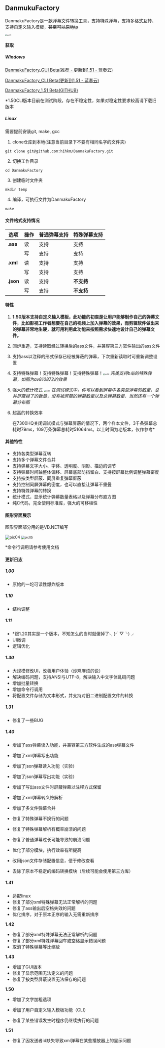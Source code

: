 ## DanmukuFactory

DanmakuFactory是一款弹幕文件转换工具，支持特殊弹幕，支持多格式互转，支持自定义输入模板，~~甚至可以原地tp~~

<img src="images/01.png" alt="pic01" style="zoom: 38%;" />



#### 获取

##### Windows

[DanmakuFactory_GUI  Beta(推荐 - 更新到1.51 - 蓝奏云)](https://hihkm.lanzous.com/b01hjk83e)

[DanmakuFactory_CLI  Beta(更新到1.51 - 蓝奏云)](https://hihkm.lanzous.com/i9pU4dsdl7c)

[DanmakuFactory_1.51  Beta(GITHUB)](https://github.com/hihkm/DanmakuFactory/releases)

*1.50CLI版本目前在测试阶段，存在不稳定性，如果对稳定性要求较高请下载旧版本



##### Linux

需要提前安装git, make, gcc

1. clone仓库到本地(注意当前目录下不要有相同名字的文件夹)

```shell
git clone git@github.com:hihkm/DanmakuFactory.git
```

2. 切换工作目录

```shell
cd DanmakuFactory
```

3. 创建临时文件夹

```shell
mkdir temp
```

4. 编译，可执行文件为DanmakuFactory

```shell
make
```



#### 文件格式支持情况

| 选项      | 操作 | 普通弹幕支持 | 特殊弹幕支持 |
| --------- | ---- | ------------ | ------------ |
| **.ass**  | 读   | 支持         | 支持         |
|           | 写   | 支持         | 支持         |
| **.xml**  | 读   | 支持         | 支持         |
|           | 写   | 支持         | 支持         |
| **.json** | 读   | 支持         | **不支持**   |
|           | 写   | 支持         | **不支持**   |



#### 特性

1. **1.50版本支持自定义输入模板，此功能的初衷是让用户能够制作自己的弹幕文件，比如影视工作者想要在自己的视频上加入弹幕的效果，而剪辑软件做出来的弹幕非常地生硬，就可用利用此功能来按照需求快速地设计自己的弹幕文件。**

2. 回炉重造，支持读取经过转换后的ass文件，并兼容第三方软件输出的ass文件

3. 支持ass以注释的形式保存已经被屏蔽的弹幕，下次重新读取时可重新调整设置

4. 支持特殊弹幕！支持特殊弹幕！支持特殊弹幕！<img src="images/02.png" alt="pic02" style="zoom:38%;" /> 
   *完美支持b站的特殊弹幕，如图为av810872的效果*

5. 强大的统计模式
   <img src="images/03.png" alt="pic03" style="zoom:38%;" />
   *在调试模式中，你可以看到屏幕中各类型弹幕的数量，总共屏蔽掉了的数量，没有被屏蔽的弹幕数量以及总弹幕数量，当然还有一个弹幕分布图*

6. 超高的转换效率

   在7300HQ关闭调试模式与弹幕屏蔽的情况下，两个样本文件，3千条弹幕总耗时79ms，109万条弹幕总耗时51064ms。以上时间为老版本，仅作参考*



#### 其他特性

- 支持各类型弹幕互转
- 支持多个弹幕文件合并
- 支持弹幕文字大小、字体、透明度、阴影、描边的调节
- 支持弹幕时间轴整体偏移、屏幕底部防挡留白、支持按屏幕比例调整弹幕密度
- 支持按类型屏蔽、同屏重复弹幕屏蔽
- 支持控制同屏弹幕的密度，也可以直接让弹幕不重叠
- 支持特殊弹幕的转换
- 统计模式，显示统计弹幕数量表格以及弹幕分布直方图
- 纯C代码，完全使用标准库，强大的可移植性



#### 图形界面展示

图形界面部分用的是VB.NET编写

<img src="images/04.png" alt="pic04" style="zoom:90%;" />

<img src="images/05.png" alt="pic05" style="zoom:70%;" />



*命令行调用请参考使用文档



#### 更新日志

##### 1.00
- 原始的一坨可读性爆炸版本

##### 1.10
- 结构调整

##### 1.11
- *跟1.20其实是一个版本，不知怎么的当时就傻掉了╮(╯▽╰)╭
- UI微调
- 逻辑优化

##### 1.30
- 大规模修改UI，改善用户体验（炒鸡麻烦的说）
- 解决编码问题，支持ANSI与UTF-8，解决输入中文字体乱码问题
- 增加批量转换
- 增加命令行调用
- 将配置文件存储为文本形式，并支持对旧二进制配置文件的转换

##### 1.31

- 修复了一些BUG

##### 1.40

- 增加了ass弹幕读入功能，并兼容第三方软件生成的ass弹幕文件
- 增加了xml弹幕写出功能
- 增加了json弹幕读入功能（实验）
- 增加了json弹幕写出功能（实验）
- 增加了写出ass文件时屏蔽弹幕以注释方式保留
- 增加了xml弹幕转义符解析
- 增加了多文件弹幕合并
- 修复了特殊弹幕不换行的问题
- 修复了特殊弹幕解析有概率崩溃的问题
- 修复了普通弹幕过长可能导致的崩溃问题

- 优化了部分模块，执行效率有所提高
- 改用json文件存储配置信息，便于修改查看

- 去除了原本不稳定的编码转换模块（后续可能会使用第三方库）

##### 1.41

- 适配linux
- 修复了部分xml特殊弹幕无法正常解析的问题
- 修复了ass输出后空格失效的问题
- 优化排序，对于原本正序的输入无需重新排序

**1.42**

- 修复了部分xml特殊弹幕无法正常解析的问题
- 修复了部分xml特殊弹幕回车或空格显示错误问题
- 取消了特殊弹幕等比缩放

**1.43**

- 增加了GUI版本
- 修复了显示范围无法定义的问题
- 修复了按类型屏蔽设置无法保存的问题

**1.50**

- 增加了文字加粗选项

- 增加了用户自定义输入模板功能（CLI）

- 修复了某些错误发生时程序仍继续执行的问题

**1.51**

- 修复了因发送者id缺失导致xml弹幕在某些播放器上的显示问题
